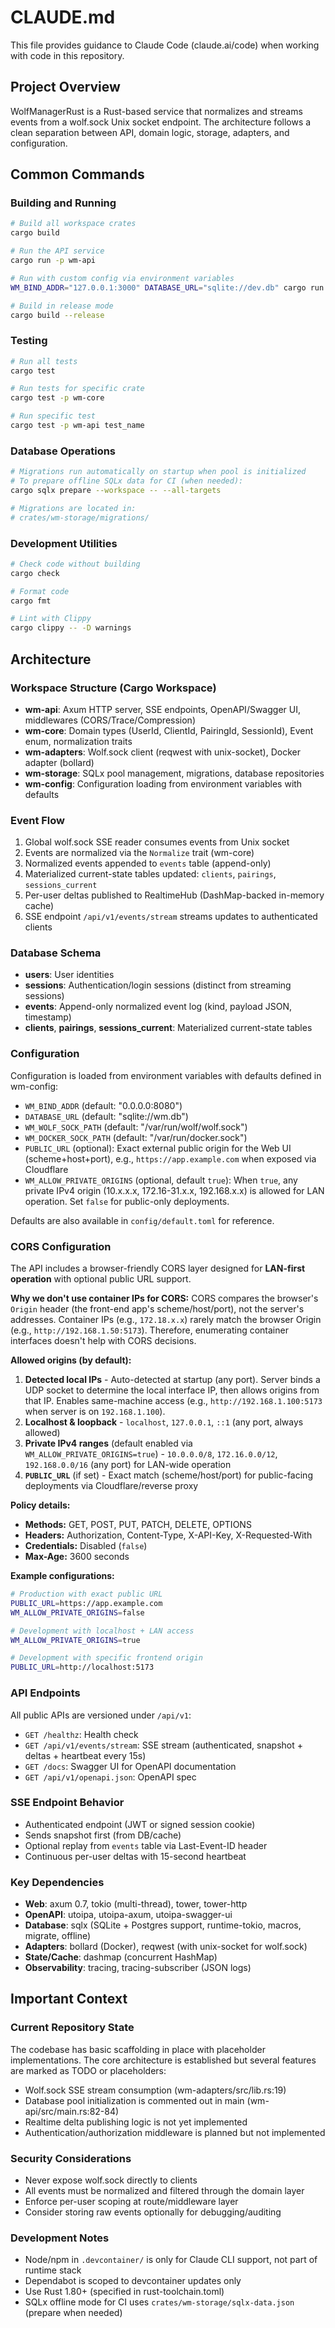 # CLAUDE.md

This file provides guidance to Claude Code (claude.ai/code) when working with code in this repository.

## Project Overview

WolfManagerRust is a Rust-based service that normalizes and streams events from a wolf.sock Unix socket endpoint. The architecture follows a clean separation between API, domain logic, storage, adapters, and configuration.

## Common Commands

### Building and Running
```bash
# Build all workspace crates
cargo build

# Run the API service
cargo run -p wm-api

# Run with custom config via environment variables
WM_BIND_ADDR="127.0.0.1:3000" DATABASE_URL="sqlite://dev.db" cargo run -p wm-api

# Build in release mode
cargo build --release
```

### Testing
```bash
# Run all tests
cargo test

# Run tests for specific crate
cargo test -p wm-core

# Run specific test
cargo test -p wm-api test_name
```

### Database Operations
```bash
# Migrations run automatically on startup when pool is initialized
# To prepare offline SQLx data for CI (when needed):
cargo sqlx prepare --workspace -- --all-targets

# Migrations are located in:
# crates/wm-storage/migrations/
```

### Development Utilities
```bash
# Check code without building
cargo check

# Format code
cargo fmt

# Lint with Clippy
cargo clippy -- -D warnings
```

## Architecture

### Workspace Structure (Cargo Workspace)
- **wm-api**: Axum HTTP server, SSE endpoints, OpenAPI/Swagger UI, middlewares (CORS/Trace/Compression)
- **wm-core**: Domain types (UserId, ClientId, PairingId, SessionId), Event enum, normalization traits
- **wm-adapters**: Wolf.sock client (reqwest with unix-socket), Docker adapter (bollard)
- **wm-storage**: SQLx pool management, migrations, database repositories
- **wm-config**: Configuration loading from environment variables with defaults

### Event Flow
1. Global wolf.sock SSE reader consumes events from Unix socket
2. Events are normalized via the `Normalize` trait (wm-core)
3. Normalized events appended to `events` table (append-only)
4. Materialized current-state tables updated: `clients`, `pairings`, `sessions_current`
5. Per-user deltas published to RealtimeHub (DashMap-backed in-memory cache)
6. SSE endpoint `/api/v1/events/stream` streams updates to authenticated clients

### Database Schema
- **users**: User identities
- **sessions**: Authentication/login sessions (distinct from streaming sessions)
- **events**: Append-only normalized event log (kind, payload JSON, timestamp)
- **clients**, **pairings**, **sessions_current**: Materialized current-state tables

### Configuration
Configuration is loaded from environment variables with defaults defined in wm-config:
- `WM_BIND_ADDR` (default: "0.0.0.0:8080")
- `DATABASE_URL` (default: "sqlite://wm.db")
- `WM_WOLF_SOCK_PATH` (default: "/var/run/wolf/wolf.sock")
- `WM_DOCKER_SOCK_PATH` (default: "/var/run/docker.sock")
- `PUBLIC_URL` (optional): Exact external public origin for the Web UI (scheme+host+port), e.g., `https://app.example.com` when exposed via Cloudflare
- `WM_ALLOW_PRIVATE_ORIGINS` (optional, default `true`): When `true`, any private IPv4 origin (10.x.x.x, 172.16-31.x.x, 192.168.x.x) is allowed for LAN operation. Set `false` for public-only deployments.

Defaults are also available in `config/default.toml` for reference.

### CORS Configuration

The API includes a browser-friendly CORS layer designed for **LAN-first operation** with optional public URL support.

**Why we don't use container IPs for CORS:**
CORS compares the browser's `Origin` header (the front-end app's scheme/host/port), not the server's addresses. Container IPs (e.g., `172.18.x.x`) rarely match the browser Origin (e.g., `http://192.168.1.50:5173`). Therefore, enumerating container interfaces doesn't help with CORS decisions.

**Allowed origins (by default):**
1. **Detected local IPs** - Auto-detected at startup (any port). Server binds a UDP socket to determine the local interface IP, then allows origins from that IP. Enables same-machine access (e.g., `http://192.168.1.100:5173` when server is on `192.168.1.100`).
2. **Localhost & loopback** - `localhost`, `127.0.0.1`, `::1` (any port, always allowed)
3. **Private IPv4 ranges** (default enabled via `WM_ALLOW_PRIVATE_ORIGINS=true`) - `10.0.0.0/8`, `172.16.0.0/12`, `192.168.0.0/16` (any port) for LAN-wide operation
4. **`PUBLIC_URL`** (if set) - Exact match (scheme/host/port) for public-facing deployments via Cloudflare/reverse proxy

**Policy details:**
- **Methods:** GET, POST, PUT, PATCH, DELETE, OPTIONS
- **Headers:** Authorization, Content-Type, X-API-Key, X-Requested-With
- **Credentials:** Disabled (`false`)
- **Max-Age:** 3600 seconds

**Example configurations:**
```bash
# Production with exact public URL
PUBLIC_URL=https://app.example.com
WM_ALLOW_PRIVATE_ORIGINS=false

# Development with localhost + LAN access
WM_ALLOW_PRIVATE_ORIGINS=true

# Development with specific frontend origin
PUBLIC_URL=http://localhost:5173
```

### API Endpoints
All public APIs are versioned under `/api/v1`:
- `GET /healthz`: Health check
- `GET /api/v1/events/stream`: SSE stream (authenticated, snapshot + deltas + heartbeat every 15s)
- `GET /docs`: Swagger UI for OpenAPI documentation
- `GET /api/v1/openapi.json`: OpenAPI spec

### SSE Endpoint Behavior
- Authenticated endpoint (JWT or signed session cookie)
- Sends snapshot first (from DB/cache)
- Optional replay from `events` table via Last-Event-ID header
- Continuous per-user deltas with 15-second heartbeat

### Key Dependencies
- **Web**: axum 0.7, tokio (multi-thread), tower, tower-http
- **OpenAPI**: utoipa, utoipa-axum, utoipa-swagger-ui
- **Database**: sqlx (SQLite + Postgres support, runtime-tokio, macros, migrate, offline)
- **Adapters**: bollard (Docker), reqwest (with unix-socket for wolf.sock)
- **State/Cache**: dashmap (concurrent HashMap)
- **Observability**: tracing, tracing-subscriber (JSON logs)

## Important Context

### Current Repository State
The codebase has basic scaffolding in place with placeholder implementations. The core architecture is established but several features are marked as TODO or placeholders:
- Wolf.sock SSE stream consumption (wm-adapters/src/lib.rs:19)
- Database pool initialization is commented out in main (wm-api/src/main.rs:82-84)
- Realtime delta publishing logic is not yet implemented
- Authentication/authorization middleware is planned but not implemented

### Security Considerations
- Never expose wolf.sock directly to clients
- All events must be normalized and filtered through the domain layer
- Enforce per-user scoping at route/middleware layer
- Consider storing raw events optionally for debugging/auditing

### Development Notes
- Node/npm in `.devcontainer/` is only for Claude CLI support, not part of runtime stack
- Dependabot is scoped to devcontainer updates only
- Use Rust 1.80+ (specified in rust-toolchain.toml)
- SQLx offline mode for CI uses `crates/wm-storage/sqlx-data.json` (prepare when needed)
